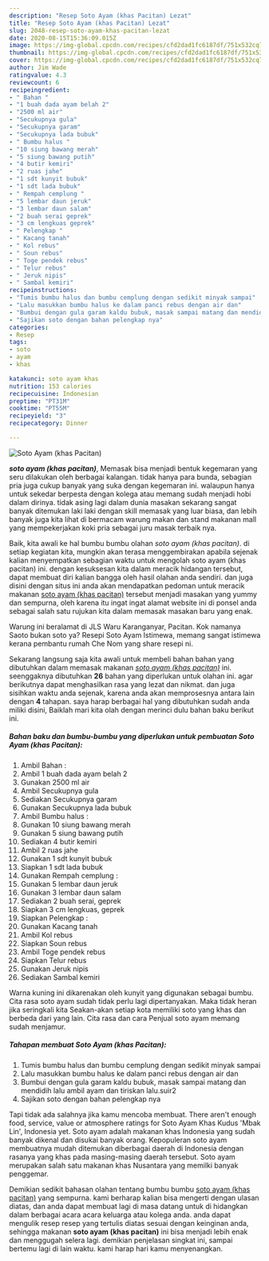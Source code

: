 ```yaml
---
description: "Resep Soto Ayam (khas Pacitan) Lezat"
title: "Resep Soto Ayam (khas Pacitan) Lezat"
slug: 2048-resep-soto-ayam-khas-pacitan-lezat
date: 2020-08-15T15:36:09.015Z
image: https://img-global.cpcdn.com/recipes/cfd2dad1fc6187df/751x532cq70/soto-ayam-khas-pacitan-foto-resep-utama.jpg
thumbnail: https://img-global.cpcdn.com/recipes/cfd2dad1fc6187df/751x532cq70/soto-ayam-khas-pacitan-foto-resep-utama.jpg
cover: https://img-global.cpcdn.com/recipes/cfd2dad1fc6187df/751x532cq70/soto-ayam-khas-pacitan-foto-resep-utama.jpg
author: Jim Wade
ratingvalue: 4.3
reviewcount: 6
recipeingredient:
- " Bahan "
- "1 buah dada ayam belah 2"
- "2500 ml air"
- "Secukupnya gula"
- "Secukupnya garam"
- "Secukupnya lada bubuk"
- " Bumbu halus "
- "10 siung bawang merah"
- "5 siung bawang putih"
- "4 butir kemiri"
- "2 ruas jahe"
- "1 sdt kunyit bubuk"
- "1 sdt lada bubuk"
- " Rempah cemplung "
- "5 lembar daun jeruk"
- "3 lembar daun salam"
- "2 buah serai geprek"
- "3 cm lengkuas geprek"
- " Pelengkap "
- " Kacang tanah"
- " Kol rebus"
- " Soun rebus"
- " Toge pendek rebus"
- " Telur rebus"
- " Jeruk nipis"
- " Sambal kemiri"
recipeinstructions:
- "Tumis bumbu halus dan bumbu cemplung dengan sedikit minyak sampai"
- "Lalu masukkan bumbu halus ke dalam panci rebus dengan air dan"
- "Bumbui dengan gula garam kaldu bubuk, masak sampai matang dan mendidih lalu ambil ayam dan tiriskan lalu.suir2"
- "Sajikan soto dengan bahan pelengkap nya"
categories:
- Resep
tags:
- soto
- ayam
- khas

katakunci: soto ayam khas 
nutrition: 153 calories
recipecuisine: Indonesian
preptime: "PT31M"
cooktime: "PT55M"
recipeyield: "3"
recipecategory: Dinner

---
```



![Soto Ayam (khas Pacitan)](https://img-global.cpcdn.com/recipes/cfd2dad1fc6187df/751x532cq70/soto-ayam-khas-pacitan-foto-resep-utama.jpg)

<b><i>soto ayam (khas pacitan)</i></b>, Memasak bisa menjadi bentuk kegemaran yang seru dilakukan oleh berbagai kalangan. tidak hanya para bunda, sebagian pria juga cukup banyak yang suka dengan kegemaran ini. walaupun hanya untuk sekedar berpesta dengan kolega atau memang sudah menjadi hobi dalam dirinya. tidak asing lagi dalam dunia masakan sekarang sangat banyak ditemukan laki laki dengan skill memasak yang luar biasa, dan lebih banyak juga kita lihat di bermacam warung makan dan stand makanan mall yang mempekerjakan koki pria sebagai juru masak terbaik nya.

Baik, kita awali ke hal bumbu bumbu olahan <i>soto ayam (khas pacitan)</i>. di setiap kegiatan kita, mungkin akan terasa menggembirakan apabila sejenak kalian menyempatkan sebagian waktu untuk mengolah soto ayam (khas pacitan) ini. dengan kesuksesan kita dalam meracik hidangan tersebut, dapat membuat diri kalian bangga oleh hasil olahan anda sendiri. dan juga disini dengan situs ini anda akan mendapatkan pedoman untuk meracik makanan <u>soto ayam (khas pacitan)</u> tersebut menjadi masakan yang yummy dan sempurna, oleh karena itu ingat ingat alamat website ini di ponsel anda sebagai salah satu rujukan kita dalam memasak masakan baru yang enak.

Warung ini beralamat di JLS Waru Karanganyar, Pacitan. Kok namanya Saoto bukan soto ya? Resepi Soto Ayam Istimewa, memang sangat istimewa kerana pembantu rumah Che Nom yang share resepi ni.


Sekarang langsung saja kita awali untuk membeli bahan bahan yang dibutuhkan dalam memasak makanan <u><i>soto ayam (khas pacitan)</i></u> ini. seenggaknya dibutuhkan <b>26</b> bahan yang diperlukan untuk olahan ini. agar berikutnya dapat menghasilkan rasa yang lezat dan nikmat. dan juga sisihkan waktu anda sejenak, karena anda akan memprosesnya antara lain dengan <b>4</b> tahapan. saya harap berbagai hal yang dibutuhkan sudah anda miliki disini, Baiklah mari kita olah dengan merinci dulu bahan baku berikut ini.

<!--inarticleads1-->

##### Bahan baku dan bumbu-bumbu yang diperlukan untuk pembuatan Soto Ayam (khas Pacitan):

1. Ambil  Bahan :
1. Ambil 1 buah dada ayam belah 2
1. Gunakan 2500 ml air
1. Ambil Secukupnya gula
1. Sediakan Secukupnya garam
1. Gunakan Secukupnya lada bubuk
1. Ambil  Bumbu halus :
1. Gunakan 10 siung bawang merah
1. Gunakan 5 siung bawang putih
1. Sediakan 4 butir kemiri
1. Ambil 2 ruas jahe
1. Gunakan 1 sdt kunyit bubuk
1. Siapkan 1 sdt lada bubuk
1. Gunakan  Rempah cemplung :
1. Gunakan 5 lembar daun jeruk
1. Gunakan 3 lembar daun salam
1. Sediakan 2 buah serai, geprek
1. Siapkan 3 cm lengkuas, geprek
1. Siapkan  Pelengkap :
1. Gunakan  Kacang tanah
1. Ambil  Kol rebus
1. Siapkan  Soun rebus
1. Ambil  Toge pendek rebus
1. Siapkan  Telur rebus
1. Gunakan  Jeruk nipis
1. Sediakan  Sambal kemiri


Warna kuning ini dikarenakan oleh kunyit yang digunakan sebagai bumbu. Cita rasa soto ayam sudah tidak perlu lagi dipertanyakan. Maka tidak heran jika seringkali kita Seakan-akan setiap kota memiliki soto yang khas dan berbeda dari yang lain. Cita rasa dan cara Penjual soto ayam memang sudah menjamur. 

<!--inarticleads2-->

##### Tahapan membuat Soto Ayam (khas Pacitan):

1. Tumis bumbu halus dan bumbu cemplung dengan sedikit minyak sampai
1. Lalu masukkan bumbu halus ke dalam panci rebus dengan air dan
1. Bumbui dengan gula garam kaldu bubuk, masak sampai matang dan mendidih lalu ambil ayam dan tiriskan lalu.suir2
1. Sajikan soto dengan bahan pelengkap nya


Tapi tidak ada salahnya jika kamu mencoba membuat. There aren&#39;t enough food, service, value or atmosphere ratings for Soto Ayam Khas Kudus &#39;Mbak Lin&#39;, Indonesia yet. Soto ayam adalah makanan khas Indonesia yang sudah banyak dikenal dan disukai banyak orang. Kepopuleran soto ayam membuatnya mudah ditemukan diberbagai daerah di Indonesia dengan rasanya yang khas pada masing-masing daerah tersebut. Soto ayam merupakan salah satu makanan khas Nusantara yang memilki banyak penggemar. 

Demikian sedikit bahasan olahan tentang bumbu bumbu <u>soto ayam (khas pacitan)</u> yang sempurna. kami berharap kalian bisa mengerti dengan ulasan diatas, dan anda dapat membuat lagi di masa datang untuk di hidangkan dalam berbagai acara acara keluarga atau kolega anda. anda dapat mengulik resep resep yang tertulis diatas sesuai dengan keinginan anda, sehingga makanan <b>soto ayam (khas pacitan)</b> ini bisa menjadi lebih enak dan menggugah selera lagi. demikian penjelasan singkat ini, sampai bertemu lagi di lain waktu. kami harap hari kamu menyenangkan.
